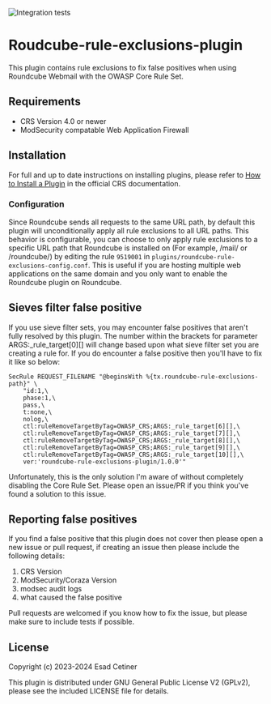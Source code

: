 ![Integration tests](https://github.com/EsadCetiner/roundcube-rule-exclusions-plugin/actions/workflows/integration.yml/badge.svg)

# Roudcube-rule-exclusions-plugin
This plugin contains rule exclusions to fix false positives when using Roundcube Webmail with the OWASP Core Rule Set.

## Requirements
- CRS Version 4.0 or newer
- ModSecurity compatable Web Application Firewall

## Installation

For full and up to date instructions on installing plugins, please refer to [How to Install a Plugin](https://coreruleset.org/docs/concepts/plugins/#how-to-install-a-plugin) in the official CRS documentation.

### Configuration

Since Roundcube sends all requests to the same URL path, by default this plugin will unconditionally apply all rule exclusions to all URL paths. This behavior is configurable, you can choose to only apply rule exclusions to a specific URL path that Roundcube is installed on (For example, /mail/ or /roundcube/) by editing the rule ``9519001`` in ``plugins/roundcube-rule-exclusions-config.conf``. This is useful if you are hosting multiple web applications on the same domain and you only want to enable the Roundcube plugin on Roundcube.

## Sieves filter false positive

If you use sieve filter sets, you may encounter false positives that aren't fully resolved by this plugin. The number within the brackets for parameter ARGS:_rule_target[0][] will change based upon what sieve filter set you are creating a rule for. If you do encounter a false positive then you'll have to fix it like so below:

```
SecRule REQUEST_FILENAME "@beginsWith %{tx.roundcube-rule-exclusions-path}" \
    "id:1,\
    phase:1,\
    pass,\
    t:none,\
    nolog,\
    ctl:ruleRemoveTargetByTag=OWASP_CRS;ARGS:_rule_target[6][],\
    ctl:ruleRemoveTargetByTag=OWASP_CRS;ARGS:_rule_target[7][],\
    ctl:ruleRemoveTargetByTag=OWASP_CRS;ARGS:_rule_target[8][],\
    ctl:ruleRemoveTargetByTag=OWASP_CRS;ARGS:_rule_target[9][],\
    ctl:ruleRemoveTargetByTag=OWASP_CRS;ARGS:_rule_target[10][],\
    ver:'roundcube-rule-exclusions-plugin/1.0.0'"
```

Unfortunately, this is the only solution I'm aware of without completely disabling the Core Rule Set. Please open an issue/PR if you think you've found a solution to this issue.

## Reporting false positives
If you find a false positive that this plugin does not cover then please open a new issue or pull request, if creating an issue then please include the following details:

1. CRS Version
2. ModSecurity/Coraza Version
3. modsec audit logs
4. what caused the false positive

Pull requests are welcomed if you know how to fix the issue, but please make sure to include tests if possible.

## License

Copyright (c) 2023-2024 Esad Cetiner

This plugin is distributed under GNU General Public License V2 (GPLv2), please see the included LICENSE file for details.
